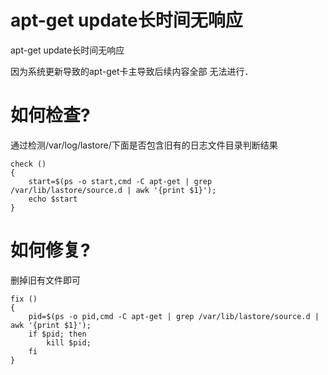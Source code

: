 # apt-get update长时间无响应
apt-get update长时间无响应

因为系统更新导致的apt-get卡主导致后续内容全部
无法进行．

# 如何检查?
通过检测/var/log/lastore/下面是否包含旧有的日志文件目录判断结果

```
check () 
{ 
    start=$(ps -o start,cmd -C apt-get | grep /var/lib/lastore/source.d | awk '{print $1}');
    echo $start
}
```

# 如何修复?
删掉旧有文件即可

```
fix () 
{ 
    pid=$(ps -o pid,cmd -C apt-get | grep /var/lib/lastore/source.d | awk '{print $1}');
    if $pid; then
        kill $pid;
    fi
}
```

